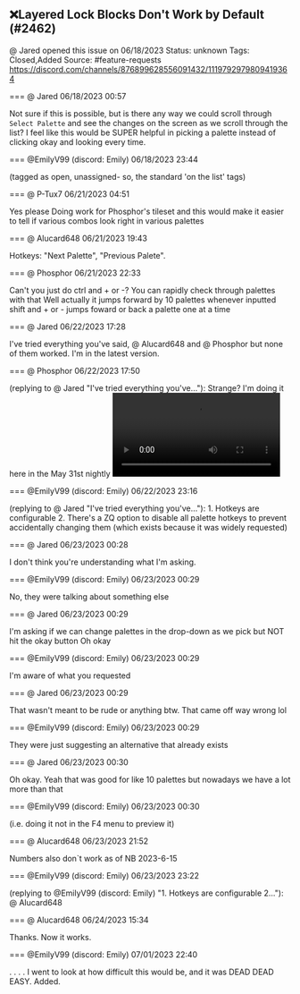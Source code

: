 ## ❌Layered Lock Blocks Don't Work by Default (#2462)
@ Jared opened this issue on 06/18/2023
Status: unknown
Tags: Closed,Added
Source: #feature-requests https://discord.com/channels/876899628556091432/1119792979809419364


=== @ Jared 06/18/2023 00:57

Not sure if this is possible, but is there any way we could scroll through `Select Palette` and see the changes on the screen as we scroll through the list? I feel like this would be SUPER helpful in picking a palette instead of clicking okay and looking every time.

=== @EmilyV99 (discord: Emily) 06/18/2023 23:44

(tagged as open, unassigned- so, the standard 'on the list' tags)

=== @ P-Tux7 06/21/2023 04:51

Yes please
Doing work for Phosphor's tileset and this would make it easier to tell if various combos look right in various palettes

=== @ Alucard648 06/21/2023 19:43

Hotkeys: "Next Palette", "Previous Palete".

=== @ Phosphor 06/21/2023 22:33

Can't you just do ctrl and + or -?
You can rapidly check through palettes with that
Well actually it jumps forward by 10 palettes whenever inputted
shift and + or - jumps foward or back a palette one at a time

=== @ Jared 06/22/2023 17:28

I've tried everything you've said, @ Alucard648  and @ Phosphor  but none of them worked. I'm in the latest version.

=== @ Phosphor 06/22/2023 17:50

(replying to @ Jared "I've tried everything you've…"): Strange? I'm doing it here in the May 31st nightly
![image](https://cdn.discordapp.com/attachments/1119792979809419364/1121497453275914250/2023-06-22_13-49-23.mp4?ex=65e9fe65&is=65d78965&hm=4f6cea556d89fd58c44b3da864480cbf374aa9ac2636a985a4c342bd97cb7197&)

=== @EmilyV99 (discord: Emily) 06/22/2023 23:16

(replying to @ Jared "I've tried everything you've…"): 1. Hotkeys are configurable
2. There's a ZQ option to disable all palette hotkeys to prevent accidentally changing them (which exists because it was widely requested)

=== @ Jared 06/23/2023 00:28

I don't think you're understanding what I'm asking.

=== @EmilyV99 (discord: Emily) 06/23/2023 00:29

No, they were talking about something else

=== @ Jared 06/23/2023 00:29

I'm asking if we can change palettes in the drop-down as we pick but NOT hit the okay button
Oh okay

=== @EmilyV99 (discord: Emily) 06/23/2023 00:29

I'm aware of what you requested

=== @ Jared 06/23/2023 00:29

That wasn't meant to be rude or anything btw.
That came off way wrong lol

=== @EmilyV99 (discord: Emily) 06/23/2023 00:29

They were just suggesting an alternative that already exists

=== @ Jared 06/23/2023 00:30

Oh okay. Yeah that was good for like 10 palettes but nowadays we have a lot more than that

=== @EmilyV99 (discord: Emily) 06/23/2023 00:30

(i.e. doing it not in the F4 menu to preview it)

=== @ Alucard648 06/23/2023 21:52

Numbers also don`t work as of NB 2023-6-15

=== @EmilyV99 (discord: Emily) 06/23/2023 23:22

(replying to @EmilyV99 (discord: Emily) "1. Hotkeys are configurable
2…"): @ Alucard648

=== @ Alucard648 06/24/2023 15:34

Thanks. Now it works.

=== @EmilyV99 (discord: Emily) 07/01/2023 22:40

. . . . I went to look at how difficult this would be, and
it was DEAD DEAD EASY.
Added.
